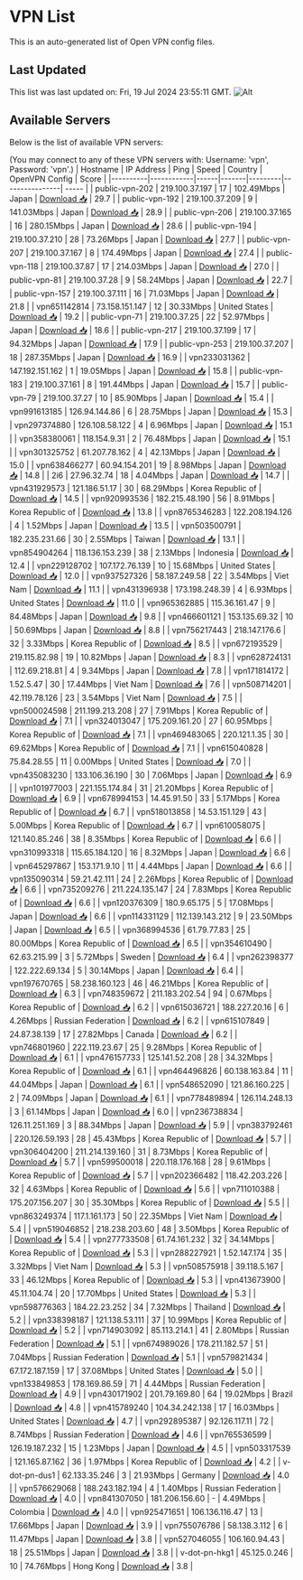 # VPN List

This is an auto-generated list of Open VPN config files.

## Last Updated

This list was last updated on: Fri, 19 Jul 2024 23:55:11 GMT.
![Alt](https://repobeats.axiom.co/api/embed/186b98318ef1479477931607c1ad7d823f12451f.svg "Repobeats analytics image")

## Available Servers

Below is the list of available VPN servers:

(You may connect to any of these VPN servers with: Username: 'vpn', Password: 'vpn'.)
| Hostname | IP Address | Ping | Speed | Country | OpenVPN Config | Score |
|----------|------------|------|-------|---------|----------------| ----- |
| public-vpn-202 | 219.100.37.197 | 17 | 102.49Mbps | Japan | [Download 📥](./configs/server_0_JP.ovpn) | 29.7 |
| public-vpn-192 | 219.100.37.209 | 9 | 141.03Mbps | Japan | [Download 📥](./configs/server_1_JP.ovpn) | 28.9 |
| public-vpn-206 | 219.100.37.165 | 16 | 280.15Mbps | Japan | [Download 📥](./configs/server_2_JP.ovpn) | 28.6 |
| public-vpn-194 | 219.100.37.210 | 28 | 73.26Mbps | Japan | [Download 📥](./configs/server_3_JP.ovpn) | 27.7 |
| public-vpn-207 | 219.100.37.167 | 8 | 174.49Mbps | Japan | [Download 📥](./configs/server_4_JP.ovpn) | 27.4 |
| public-vpn-118 | 219.100.37.87 | 17 | 214.03Mbps | Japan | [Download 📥](./configs/server_5_JP.ovpn) | 27.0 |
| public-vpn-81 | 219.100.37.28 | 9 | 58.24Mbps | Japan | [Download 📥](./configs/server_6_JP.ovpn) | 22.7 |
| public-vpn-157 | 219.100.37.111 | 16 | 71.03Mbps | Japan | [Download 📥](./configs/server_7_JP.ovpn) | 21.8 |
| vpn651142814 | 73.158.151.147 | 12 | 30.33Mbps | United States | [Download 📥](./configs/server_8_US.ovpn) | 19.2 |
| public-vpn-71 | 219.100.37.25 | 22 | 52.97Mbps | Japan | [Download 📥](./configs/server_9_JP.ovpn) | 18.6 |
| public-vpn-217 | 219.100.37.199 | 17 | 94.32Mbps | Japan | [Download 📥](./configs/server_10_JP.ovpn) | 17.9 |
| public-vpn-253 | 219.100.37.207 | 18 | 287.35Mbps | Japan | [Download 📥](./configs/server_11_JP.ovpn) | 16.9 |
| vpn233031362 | 147.192.151.162 | 1 | 19.05Mbps | Japan | [Download 📥](./configs/server_12_JP.ovpn) | 15.8 |
| public-vpn-183 | 219.100.37.161 | 8 | 191.44Mbps | Japan | [Download 📥](./configs/server_13_JP.ovpn) | 15.7 |
| public-vpn-79 | 219.100.37.27 | 10 | 85.90Mbps | Japan | [Download 📥](./configs/server_14_JP.ovpn) | 15.4 |
| vpn991613185 | 126.94.144.86 | 6 | 28.75Mbps | Japan | [Download 📥](./configs/server_15_JP.ovpn) | 15.3 |
| vpn297374880 | 126.108.58.122 | 4 | 6.96Mbps | Japan | [Download 📥](./configs/server_16_JP.ovpn) | 15.1 |
| vpn358380061 | 118.154.9.31 | 2 | 76.48Mbps | Japan | [Download 📥](./configs/server_17_JP.ovpn) | 15.1 |
| vpn301325752 | 61.207.78.162 | 4 | 42.13Mbps | Japan | [Download 📥](./configs/server_18_JP.ovpn) | 15.0 |
| vpn638466277 | 60.94.154.201 | 19 | 8.98Mbps | Japan | [Download 📥](./configs/server_19_JP.ovpn) | 14.8 |
| 2i6 | 27.96.32.74 | 18 | 4.04Mbps | Japan | [Download 📥](./configs/server_20_JP.ovpn) | 14.7 |
| vpn431929573 | 121.186.51.17 | 30 | 68.29Mbps | Korea Republic of | [Download 📥](./configs/server_21_KR.ovpn) | 14.5 |
| vpn920993536 | 182.215.48.190 | 56 | 8.91Mbps | Korea Republic of | [Download 📥](./configs/server_22_KR.ovpn) | 13.8 |
| vpn8765346283 | 122.208.194.126 | 4 | 1.52Mbps | Japan | [Download 📥](./configs/server_23_JP.ovpn) | 13.5 |
| vpn503500791 | 182.235.231.66 | 30 | 2.55Mbps | Taiwan | [Download 📥](./configs/server_24_TW.ovpn) | 13.1 |
| vpn854904264 | 118.136.153.239 | 38 | 2.13Mbps | Indonesia | [Download 📥](./configs/server_25_ID.ovpn) | 12.4 |
| vpn229128702 | 107.172.76.139 | 10 | 15.68Mbps | United States | [Download 📥](./configs/server_26_US.ovpn) | 12.0 |
| vpn937527326 | 58.187.249.58 | 22 | 3.54Mbps | Viet Nam | [Download 📥](./configs/server_27_VN.ovpn) | 11.1 |
| vpn431396938 | 173.198.248.39 | 4 | 6.93Mbps | United States | [Download 📥](./configs/server_28_US.ovpn) | 11.0 |
| vpn965362885 | 115.36.161.47 | 9 | 84.48Mbps | Japan | [Download 📥](./configs/server_29_JP.ovpn) | 9.8 |
| vpn466601121 | 153.135.69.32 | 10 | 50.69Mbps | Japan | [Download 📥](./configs/server_30_JP.ovpn) | 8.8 |
| vpn756217443 | 218.147.176.6 | 32 | 3.33Mbps | Korea Republic of | [Download 📥](./configs/server_31_KR.ovpn) | 8.5 |
| vpn672193529 | 219.115.82.98 | 19 | 10.82Mbps | Japan | [Download 📥](./configs/server_32_JP.ovpn) | 8.3 |
| vpn628724131 | 112.69.218.81 | 4 | 9.34Mbps | Japan | [Download 📥](./configs/server_33_JP.ovpn) | 7.8 |
| vpn171814172 | 1.52.5.47 | 30 | 17.44Mbps | Viet Nam | [Download 📥](./configs/server_34_VN.ovpn) | 7.6 |
| vpn508714201 | 42.119.78.126 | 23 | 3.54Mbps | Viet Nam | [Download 📥](./configs/server_35_VN.ovpn) | 7.5 |
| vpn500024598 | 211.199.213.208 | 27 | 7.91Mbps | Korea Republic of | [Download 📥](./configs/server_36_KR.ovpn) | 7.1 |
| vpn324013047 | 175.209.161.20 | 27 | 60.95Mbps | Korea Republic of | [Download 📥](./configs/server_37_KR.ovpn) | 7.1 |
| vpn469483065 | 220.121.1.35 | 30 | 69.62Mbps | Korea Republic of | [Download 📥](./configs/server_38_KR.ovpn) | 7.1 |
| vpn615040828 | 75.84.28.55 | 11 | 0.00Mbps | United States | [Download 📥](./configs/server_39_US.ovpn) | 7.0 |
| vpn435083230 | 133.106.36.190 | 30 | 7.06Mbps | Japan | [Download 📥](./configs/server_40_JP.ovpn) | 6.9 |
| vpn101977003 | 221.155.174.84 | 31 | 21.20Mbps | Korea Republic of | [Download 📥](./configs/server_41_KR.ovpn) | 6.9 |
| vpn678994153 | 14.45.91.50 | 33 | 5.17Mbps | Korea Republic of | [Download 📥](./configs/server_42_KR.ovpn) | 6.7 |
| vpn518013858 | 14.53.151.129 | 43 | 5.00Mbps | Korea Republic of | [Download 📥](./configs/server_43_KR.ovpn) | 6.7 |
| vpn610058075 | 121.140.85.246 | 38 | 8.35Mbps | Korea Republic of | [Download 📥](./configs/server_44_KR.ovpn) | 6.6 |
| vpn310993318 | 115.65.184.120 | 16 | 8.32Mbps | Japan | [Download 📥](./configs/server_45_JP.ovpn) | 6.6 |
| vpn645297867 | 153.171.9.10 | 11 | 4.44Mbps | Japan | [Download 📥](./configs/server_46_JP.ovpn) | 6.6 |
| vpn135090314 | 59.21.42.111 | 24 | 2.26Mbps | Korea Republic of | [Download 📥](./configs/server_47_KR.ovpn) | 6.6 |
| vpn735209276 | 211.224.135.147 | 24 | 7.83Mbps | Korea Republic of | [Download 📥](./configs/server_48_KR.ovpn) | 6.6 |
| vpn120376309 | 180.9.65.175 | 5 | 17.08Mbps | Japan | [Download 📥](./configs/server_49_JP.ovpn) | 6.6 |
| vpn114331129 | 112.139.143.212 | 9 | 23.50Mbps | Japan | [Download 📥](./configs/server_50_JP.ovpn) | 6.5 |
| vpn368994536 | 61.79.77.83 | 25 | 80.00Mbps | Korea Republic of | [Download 📥](./configs/server_51_KR.ovpn) | 6.5 |
| vpn354610490 | 62.63.215.99 | 3 | 5.72Mbps | Sweden | [Download 📥](./configs/server_52_SE.ovpn) | 6.4 |
| vpn262398377 | 122.222.69.134 | 5 | 30.14Mbps | Japan | [Download 📥](./configs/server_53_JP.ovpn) | 6.4 |
| vpn197670765 | 58.238.160.123 | 46 | 46.21Mbps | Korea Republic of | [Download 📥](./configs/server_54_KR.ovpn) | 6.3 |
| vpn748359672 | 211.183.202.54 | 94 | 0.67Mbps | Korea Republic of | [Download 📥](./configs/server_55_KR.ovpn) | 6.2 |
| vpn615036721 | 188.227.20.16 | 6 | 4.26Mbps | Russian Federation | [Download 📥](./configs/server_56_RU.ovpn) | 6.2 |
| vpn615107849 | 24.87.38.139 | 17 | 27.82Mbps | Canada | [Download 📥](./configs/server_57_CA.ovpn) | 6.2 |
| vpn746801960 | 222.119.23.67 | 25 | 9.28Mbps | Korea Republic of | [Download 📥](./configs/server_58_KR.ovpn) | 6.1 |
| vpn476157733 | 125.141.52.208 | 28 | 34.32Mbps | Korea Republic of | [Download 📥](./configs/server_59_KR.ovpn) | 6.1 |
| vpn464496826 | 60.138.163.84 | 11 | 44.04Mbps | Japan | [Download 📥](./configs/server_60_JP.ovpn) | 6.1 |
| vpn548652090 | 121.86.160.225 | 2 | 74.09Mbps | Japan | [Download 📥](./configs/server_61_JP.ovpn) | 6.1 |
| vpn778489894 | 126.114.248.13 | 3 | 61.14Mbps | Japan | [Download 📥](./configs/server_62_JP.ovpn) | 6.0 |
| vpn236738834 | 126.11.251.169 | 3 | 88.34Mbps | Japan | [Download 📥](./configs/server_63_JP.ovpn) | 5.9 |
| vpn383792461 | 220.126.59.193 | 28 | 45.43Mbps | Korea Republic of | [Download 📥](./configs/server_64_KR.ovpn) | 5.7 |
| vpn306404200 | 211.214.139.160 | 31 | 8.73Mbps | Korea Republic of | [Download 📥](./configs/server_65_KR.ovpn) | 5.7 |
| vpn599500018 | 220.118.176.168 | 28 | 9.61Mbps | Korea Republic of | [Download 📥](./configs/server_66_KR.ovpn) | 5.7 |
| vpn202366482 | 118.42.203.226 | 32 | 4.63Mbps | Korea Republic of | [Download 📥](./configs/server_67_KR.ovpn) | 5.6 |
| vpn711010388 | 175.207.156.207 | 30 | 35.30Mbps | Korea Republic of | [Download 📥](./configs/server_68_KR.ovpn) | 5.5 |
| vpn863249374 | 117.1.161.173 | 50 | 22.35Mbps | Viet Nam | [Download 📥](./configs/server_69_VN.ovpn) | 5.4 |
| vpn519046852 | 218.238.203.60 | 48 | 3.50Mbps | Korea Republic of | [Download 📥](./configs/server_70_KR.ovpn) | 5.4 |
| vpn277733508 | 61.74.161.232 | 32 | 34.14Mbps | Korea Republic of | [Download 📥](./configs/server_71_KR.ovpn) | 5.3 |
| vpn288227921 | 1.52.147.174 | 35 | 3.32Mbps | Viet Nam | [Download 📥](./configs/server_72_VN.ovpn) | 5.3 |
| vpn508575918 | 39.118.5.167 | 33 | 46.12Mbps | Korea Republic of | [Download 📥](./configs/server_73_KR.ovpn) | 5.3 |
| vpn413673900 | 45.11.104.74 | 20 | 17.70Mbps | United States | [Download 📥](./configs/server_74_US.ovpn) | 5.3 |
| vpn598776363 | 184.22.23.252 | 34 | 7.32Mbps | Thailand | [Download 📥](./configs/server_75_TH.ovpn) | 5.2 |
| vpn338398187 | 121.138.53.111 | 37 | 10.99Mbps | Korea Republic of | [Download 📥](./configs/server_76_KR.ovpn) | 5.2 |
| vpn714903092 | 85.113.214.1 | 41 | 2.80Mbps | Russian Federation | [Download 📥](./configs/server_77_RU.ovpn) | 5.1 |
| vpn674989026 | 178.211.182.57 | 51 | 7.04Mbps | Russian Federation | [Download 📥](./configs/server_78_RU.ovpn) | 5.1 |
| vpn579821434 | 67.172.187.159 | 17 | 37.08Mbps | United States | [Download 📥](./configs/server_79_US.ovpn) | 5.0 |
| vpn133849853 | 178.169.86.59 | 71 | 4.44Mbps | Russian Federation | [Download 📥](./configs/server_80_RU.ovpn) | 4.9 |
| vpn430171902 | 201.79.169.80 | 64 | 19.02Mbps | Brazil | [Download 📥](./configs/server_81_BR.ovpn) | 4.8 |
| vpn415789240 | 104.34.242.138 | 17 | 16.03Mbps | United States | [Download 📥](./configs/server_82_US.ovpn) | 4.7 |
| vpn292895387 | 92.126.117.11 | 72 | 8.74Mbps | Russian Federation | [Download 📥](./configs/server_83_RU.ovpn) | 4.6 |
| vpn765536599 | 126.19.187.232 | 15 | 1.23Mbps | Japan | [Download 📥](./configs/server_84_JP.ovpn) | 4.5 |
| vpn503317539 | 121.165.87.162 | 36 | 1.97Mbps | Korea Republic of | [Download 📥](./configs/server_85_KR.ovpn) | 4.2 |
| v-dot-pn-dus1 | 62.133.35.246 | 3 | 21.93Mbps | Germany | [Download 📥](./configs/server_86_DE.ovpn) | 4.0 |
| vpn576629068 | 188.243.182.194 | 4 | 1.40Mbps | Russian Federation | [Download 📥](./configs/server_87_RU.ovpn) | 4.0 |
| vpn841307050 | 181.206.156.60 | - | 4.49Mbps | Colombia | [Download 📥](./configs/server_88_CO.ovpn) | 4.0 |
| vpn925471651 | 106.136.116.47 | 13 | 17.66Mbps | Japan | [Download 📥](./configs/server_89_JP.ovpn) | 3.9 |
| vpn755076786 | 58.138.3.112 | 6 | 11.47Mbps | Japan | [Download 📥](./configs/server_90_JP.ovpn) | 3.8 |
| vpn527046055 | 106.160.94.43 | 18 | 25.51Mbps | Japan | [Download 📥](./configs/server_91_JP.ovpn) | 3.8 |
| v-dot-pn-hkg1 | 45.125.0.246 | 10 | 74.76Mbps | Hong Kong | [Download 📥](./configs/server_92_HK.ovpn) | 3.8 |
